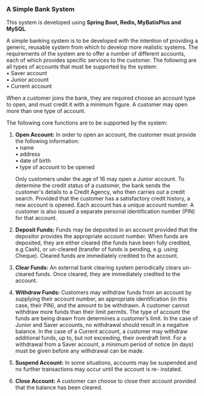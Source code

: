 ### A Simple Bank System
This system is developed using **Spring Boot, Redis, MyBatisPlus and MySQL**.


A simple banking system is to be developed with the intention of providing a generic, reusable system from which to develop more realistic systems. The requirements of the system are to offer a number of different accounts, each of which provides specific services to the customer. The following are all types of accounts that must be supported by the system:  
• Saver account  
• Junior account  
• Current account  

When a customer joins the bank, they are required choose an account type to open, and must credit it with a minimum figure. A customer may open more than one type of account.  

The following core functions are to be supported by the system:

1. **Open Account:** In order to open an account, the customer must provide the following information:  
   • name   
   • address   
   • date of birth   
   • type of account to be opened

    Only customers under the age of 16 may open a Junior account. To determine the credit status of a customer, the bank sends the customer's details to a Credit Agency, who then carries out a credit search. Provided that the customer has a satisfactory credit history, a new account is opened. Each account has a unique account number. A customer is also issued a separate personal identification number (PIN) for that account.


2. **Deposit Funds:** Funds may be deposited in an account provided that the depositor provides the appropriate account number. When funds are deposited, they are either cleared (the funds have been fully credited, e.g Cash), or un-cleared (transfer of funds is pending, e.g. using Cheque). Cleared funds are immediately credited to the account.


3. **Clear Funds:** An external bank clearing system periodically clears un-cleared funds. Once cleared, they are immediately credited to the account.


4. **Withdraw Funds:** Customers may withdraw funds from an account by supplying their account number, an appropriate identification (in this case, their PIN), and the amount to be withdrawn. A customer cannot withdraw more funds than their limit permits. The type of account the funds are being drawn from determines a customer’s limit. In the case of Junior and Saver accounts, no withdrawal should result in a negative balance. In the case of a Current account, a customer may withdraw additional funds, up to, but not exceeding, their overdraft limit. For a withdrawal from a Saver account, a minimum period of notice (in days) must be given before any withdrawal can be made.  


5. **Suspend Account:** In some situations, accounts may be suspended and no further transactions may occur until the account is re- instated.


6. **Close Account:** A customer can choose to close their account provided that the balance has been cleared.